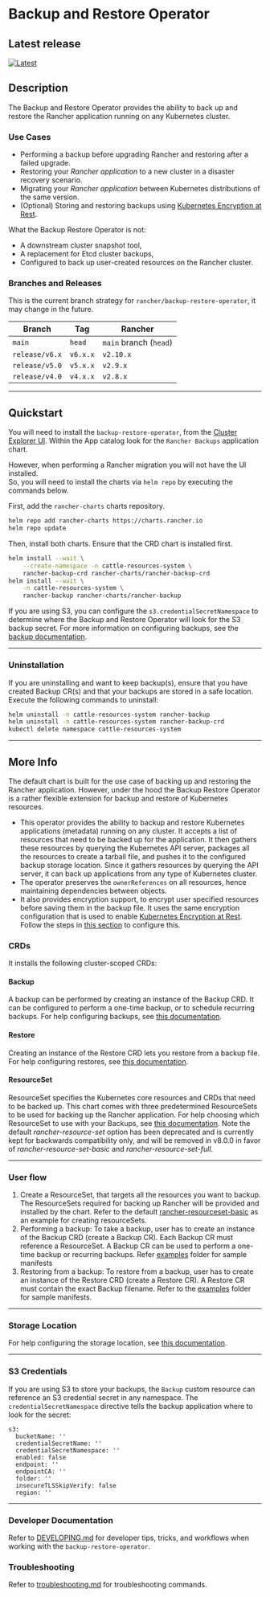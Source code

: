 # Backup and Restore Operator

## Latest release

[![Latest](https://img.shields.io/badge/dynamic/yaml?label=backup-restore-operator&query=%24.entries%5B%27rancher-backup%27%5D%5B0%5D.appVersion&url=https%3A%2F%2Fcharts.rancher.io%2Findex.yaml)](https://github.com/rancher/backup-restore-operator/releases/latest)

## Description

The Backup and Restore Operator provides the ability to back up and restore the Rancher application running on any Kubernetes cluster.

### Use Cases
- Performing a backup before upgrading Rancher and restoring after a failed upgrade.
- Restoring your *Rancher application* to a new cluster in a disaster recovery scenario.
- Migrating your *Rancher application* between Kubernetes distributions of the same version.
- (Optional) Storing and restoring backups using [Kubernetes Encryption at Rest](https://kubernetes.io/docs/tasks/administer-cluster/encrypt-data/).

What the Backup Restore Operator is not:
- A downstream cluster snapshot tool,
- A replacement for Etcd cluster backups,
- Configured to back up user-created resources on the Rancher cluster.

### Branches and Releases
This is the current branch strategy for `rancher/backup-restore-operator`, it may change in the future.

| Branch         | Tag      | Rancher                |
|----------------|----------|------------------------|
| `main`         | `head`   | `main` branch (`head`) |
| `release/v6.x` | `v6.x.x` | `v2.10.x`              |
| `release/v5.0` | `v5.x.x` | `v2.9.x`               |
| `release/v4.0` | `v4.x.x` | `v2.8.x`               |

----

## Quickstart

You will need to install the `backup-restore-operator`, from the [Cluster Explorer UI](https://ranchermanager.docs.rancher.com/pages-for-subheaders/backup-restore-and-disaster-recovery).
Within the App catalog look for the `Rancher Backups` application chart.

However, when performing a Rancher migration you will not have the UI installed.  
So, you will need to install the charts via `helm repo` by executing the commands below.

First, add the `rancher-charts` charts repository.

```bash
helm repo add rancher-charts https://charts.rancher.io
helm repo update
```

Then, install both charts.
Ensure that the CRD chart is installed first.

```bash
helm install --wait \
    --create-namespace -n cattle-resources-system \
    rancher-backup-crd rancher-charts/rancher-backup-crd
helm install --wait \
    -n cattle-resources-system \
    rancher-backup rancher-charts/rancher-backup
```

If you are using S3, you can configure the `s3.credentialSecretNamespace` to determine where the Backup and Restore Operator will look for the S3 backup secret. For more information on configuring backups, see the [backup documentation](https://ranchermanager.docs.rancher.com/how-to-guides/new-user-guides/backup-restore-and-disaster-recovery/back-up-rancher#2-perform-a-backup).

----

### Uninstallation

If you are uninstalling and want to keep backup(s), ensure that you have created Backup CR(s) and that your backups are stored in a safe location.
Execute the following commands to uninstall:

```bash
helm uninstall -n cattle-resources-system rancher-backup
helm uninstall -n cattle-resources-system rancher-backup-crd
kubectl delete namespace cattle-resources-system
```

----

## More Info

The default chart is built for the use case of backing up and restoring the Rancher application.
However, under the hood the Backup Restore Operator is a rather flexible extension for backup and restore of Kubernetes resources.

* This operator provides the ability to backup and restore Kubernetes applications (metadata) running on any cluster. It accepts a list of resources that need to be backed up for the application. It then gathers these resources by querying the Kubernetes API server, packages all the resources to create a tarball file, and pushes it to the configured backup storage location. Since it gathers resources by querying the API server, it can back up applications from any type of Kubernetes cluster.
* The operator preserves the `ownerReferences` on all resources, hence maintaining dependencies between objects.
* It also provides encryption support, to encrypt user specified resources before saving them in the backup file. It uses the same encryption configuration that is used to enable [Kubernetes Encryption at Rest](https://kubernetes.io/docs/tasks/administer-cluster/encrypt-data/). Follow the steps in [this section](https://ranchermanager.docs.rancher.com/reference-guides/backup-restore-configuration/backup-configuration#encryption) to configure this.

### CRDs

It installs the following cluster-scoped CRDs:
#### Backup
  A backup can be performed by creating an instance of the Backup CRD. It can be configured to perform a one-time backup, or to schedule recurring backups. For help configuring backups, see [this documentation](https://ranchermanager.docs.rancher.com/reference-guides/backup-restore-configuration/backup-configuration).
#### Restore
  Creating an instance of the Restore CRD lets you restore from a backup file. For help configuring restores, see [this documentation](https://ranchermanager.docs.rancher.com/reference-guides/backup-restore-configuration/restore-configuration).
#### ResourceSet
  ResourceSet specifies the Kubernetes core resources and CRDs that need to be backed up. This chart comes with three predetermined ResourceSets to be used for backing up the Rancher application. For help choosing which ResourceSet to use with your Backups, see [this documentation](https://ranchermanager.docs.rancher.com/reference-guides/backup-restore-configuration/backup-configuration#resourceset).
  Note the default *rancher-resource-set* option has been deprecated and is currently kept for backwards compatibility only, and will be removed in v8.0.0 in favor of *rancher-resource-set-basic* and *rancher-resource-set-full*.

----

### User flow
1. Create a ResourceSet, that targets all the resources you want to backup. The ResourceSets required for backing up Rancher will be provided and installed by the chart. Refer to the default [rancher-resourceset-basic](https://github.com/rancher/backup-restore-operator/blob/master/charts/rancher-backup/templates/rancher-resourceset-basic.yaml) as an example for creating resourceSets.
2. Performing a backup: To take a backup, user has to create an instance of the Backup CRD (create a Backup CR). Each Backup CR must reference a ResourceSet. A Backup CR can be used to perform a one-time backup or recurring backups. Refer [examples](https://github.com/rancher/backup-restore-operator/tree/master/examples) folder for sample manifests
3. Restoring from a backup: To restore from a backup, user has to create an instance of the Restore CRD (create a Restore CR). A Restore CR must contain the exact Backup filename. Refer to the [examples](https://github.com/rancher/backup-restore-operator/tree/master/examples) folder for sample manifests.

---
### Storage Location

For help configuring the storage location, see [this documentation](https://ranchermanager.docs.rancher.com/reference-guides/backup-restore-configuration/storage-configuration).

---

### S3 Credentials

If you are using S3 to store your backups, the `Backup` custom resource can reference an S3 credential secret in any namespace. The `credentialSecretNamespace` directive tells the backup application where to look for the secret:

```
s3:
  bucketName: ''
  credentialSecretName: ''
  credentialSecretNamespace: ''
  enabled: false
  endpoint: ''
  endpointCA: ''
  folder: ''
  insecureTLSSkipVerify: false
  region: ''
```

---

### Developer Documentation

Refer to [DEVELOPING.md](./DEVELOPING.md) for developer tips, tricks, and workflows when working with the `backup-restore-operator`.

### Troubleshooting

Refer to [troubleshooting.md](./docs/troubleshooting.md) for troubleshooting commands.
